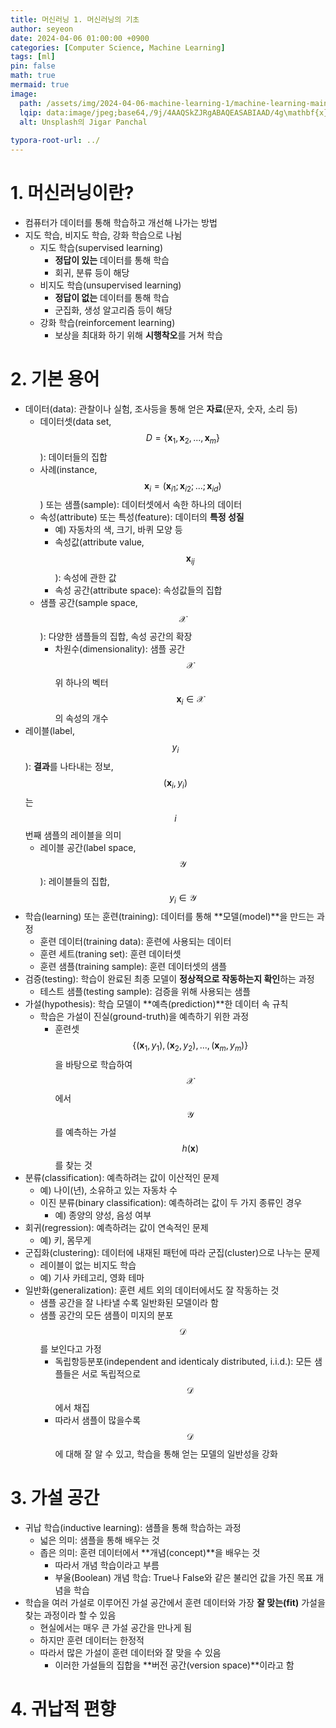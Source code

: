 ```yaml
---
title: 머신러닝 1. 머신러닝의 기초
author: seyeon
date: 2024-04-06 01:00:00 +0900
categories: [Computer Science, Machine Learning]
tags: [ml]
pin: false
math: true
mermaid: true
image:
  path: /assets/img/2024-04-06-machine-learning-1/machine-learning-main.jpg
  lqip: data:image/jpeg;base64,/9j/4AAQSkZJRgABAQEASABIAAD/4g\mathbf{x}YSUNDX1BST0ZJTEUAAQEAAA\mathbf{x}ITGlubwIQAABtbnRyUkdCIFhZWiAHzgACAAkABgA\mathbf{x}AABhY3NwTVNGVAAAAABJRUMgc1JHQgAAAAAAAAAAAAAAAAAA9tYAAQAAAADTLUhQICAAAAAAAAAAAAAAAAAAAAAAAAAAAAAAAAAAAAAAAAAAAAAAAAAAAAAAAAAAAAAAABFjcHJ0AAABUAAAADNkZXNjAAABhAAAAG\mathbf{x}3dHB0AAAB8AAAABRia3B0AAACBAAAABRyWFlaAAACGAAAABRnWFlaAAACLAAAABRiWFlaAAACQAAAABRkbW5kAAACVAAAAHBkbWRkAAAC\mathbf{x}AAAAIh2dWVkAAADTAAAAIZ2aWV3AAAD1AAAACRsdW1pAAAD+AAAABRtZWFzAAAEDAAAACR0ZWNoAAAEMAAAAA\mathbf{x}yVFJDAAAEPAAACA\mathbf{x}nVFJDAAAEPAAACA\mathbf{x}iVFJDAAAEPAAACA\mathbf{x}0ZXh0AAAAAENvcHlyaWdodCAoYykgMTk5OCBIZXdsZXR0LVBhY2thcmQgQ29tcGFueQAAZGVzYwAAAAAAAAASc1JHQiBJRUM2MTk2Ni0yLjEAAAAAAAAAAAAAABJzUkdCIElFQzY\mathbf{x}OTY2LTIuMQAAAAAAAAAAAAAAAAAAAAAAAAAAAAAAAAAAAAAAAAAAAAAAAAAAAAAAAAAAAAAAAAAAWFlaIAAAAAAAAPNRAAEAAAABFs\mathbf{x}YWVogAAAAAAAAAAAAAAAAAAAAAFhZWiAAAAAAAABvogAAOPUAAAOQWFlaIAAAAAAAAGKZAAC3hQAAGNpYWVogAAAAAAAAJKAAAA+EAAC2z2Rlc2MAAAAAAAAAFklFQyBodHRwOi8vd3d3LmllYy5jaAAAAAAAAAAAAAAAFklFQyBodHRwOi8vd3d3LmllYy5jaAAAAAAAAAAAAAAAAAAAAAAAAAAAAAAAAAAAAAAAAAAAAAAAAAAAAAAAAAAAAABkZXNjAAAAAAAAAC5JRUMgNjE5NjYtMi4\mathbf{x}IERlZmF1bHQgUkdCIGNvbG91ciBzcGFjZSAtIHNSR0IAAAAAAAAAAAAAAC5JRUMgNjE5NjYtMi4\mathbf{x}IERlZmF1bHQgUkdCIGNvbG91ciBzcGFjZSAtIHNSR0IAAAAAAAAAAAAAAAAAAAAAAAAAAAAAZGVzYwAAAAAAAAAsUmVmZXJlbmNlIFZpZXdpbmcgQ29uZGl0aW9uIGluIElFQzY\mathbf{x}OTY2LTIuMQAAAAAAAAAAAAAALFJlZmVyZW5jZSBWaWV3aW5nIENvbmRpdGlvbiBpbiBJRUM2MTk2Ni0yLjEAAAAAAAAAAAAAAAAAAAAAAAAAAAAAAAAAAHZpZXcAAAAAABOk/gAUXy4AEM8UAAPtzAAEEwsAA1yeAAAAAVhZWiAAAAAAAEwJVgBQAAAAV\mathbf{x}/nbWVhcwAAAAAAAAABAAAAAAAAAAAAAAAAAAAAAAAAAo8AAAACc2lnIAAAAABDUlQgY3VydgAAAAAAAAQAAAAABQAKAA8AFAAZAB4AIwAoAC0AMgA3ADsAQABFAEoATwBUAFkAXgBjAGgAbQByAHcAfACBAIYAiwCQAJUAmgCfAKQAqQCuALIAtwC8AMEA\mathbf{x}gDLANAA1QDbAOAA5QDrAPAA9gD7AQEBBwENARMBGQEfASUBKwEyATgBPgFFAUwBUgFZAWABZwFuAXUBfAGDAYsBkgGaAaEBqQG\mathbf{x}AbkBwQHJAdEB2QHhAekB8gH6AgMCDAIUAh0CJgIvAjgCQQJLAlQCXQJnAnECegKEAo4CmAKiAqwCtgLBAssC1QLgAusC9QMAAwsDFgMhAy0DOANDA08DWgNmA3IDfgOKA5YDogOuA7oD\mathbf{x}wPTA+AD7AP5BAYEEwQgBC0EOwRIBFUEYwR\mathbf{x}BH4EjASaBKgEtgTEBNME4QTwBP4FDQUcBSsFOgVJBVgFZwV3BYYFlgWmBbUF\mathbf{x}QXVBeUF9gYGBhYGJwY3BkgGWQZqBnsGjAadBq8GwAbRBuMG9QcHB\mathbf{x}kHKwc9B08HYQd0B4YHmQesB78H0gflB/gICwgfCDIIRghaCG4IggiWCKoIvgjSCOcI+wkQCSUJOglPCWQJeQmPCaQJugnPCeUJ+woRCicKPQpUCmoKgQqYCq4K\mathbf{x}QrcCvMLCwsiCzkLUQtpC4ALmAuwC8gL4Qv5DBIMKg\mathbf{x}DDFwMdQyODKcMwAzZDPMNDQ0mDUANWg10DY4NqQ3DDd4N+A4TDi4OSQ5kDn8Omw62DtIO7g8JDyUPQQ9eD3oPlg+zD88P7BAJECYQQ\mathbf{x}BhEH4Qm\mathbf{x}C5ENcQ9RETETERT\mathbf{x}FtEYwRqhHJEegSB\mathbf{x}ImEkUSZBKEEqMSw\mathbf{x}LjEwMTI\mathbf{x}NDE2MTg\mathbf{x}OkE8UT5RQGFCcUSRRqFIsUrRTOFPAVEhU0FVYVeBWbFb0V4BYDFiYWSRZsFo8WshbWFvoXHRdBF2UXiReuF9IX9\mathbf{x}gbGEAYZRiKGK8Y1Rj6GSAZRRlrGZEZt\mathbf{x}ndGgQaKhpRGncanhrFGuwbFBs7G2MbihuyG9ocAhwqHFIce\mathbf{x}yjHMwc9R0eHUcdcB2ZHcMd7B4WHkAeah6UHr4e6R8THz4faR+UH78f6iAVIEEgbCCYIMQg8CEcIUghdSGhIc4h+yInIlUigiKvIt0jCiM4I2YjlCPCI/AkHyRNJHwkqyTaJQklOCVoJZcl\mathbf{x}yX3JicmVyaHJrcm6CcYJ0kneierJ9woDSg/KHEooijUKQYpOClrKZ0p0CoCKjUqaCqbKs8rAis2K2krnSvRLAUsOS\mathbf{x}uLKIs1y0MLUEtdi2rLeEuFi5MLoIuty7uLyQvWi+RL8cv/jA1MGwwpDDbMRI\mathbf{x}SjGCMbo\mathbf{x}8jIqMmMymzLUMw0zRjN/M7gz8TQrNGU0njTYNRM1TTWHNcI1/TY3NnI2rjbpNyQ3YDecN9c4FDhQOIw4yDkFOUI5fzm8Ofk6Njp0OrI67zstO2s7qjvoPCc8ZTykPOM9Ij1hPaE94D4gPmA+oD7gPyE/YT+iP+JAI0BkQKZA50EpQWpBrEHuQjBCckK1QvdDOkN9Q8BEA0RHRIpEzkUSRVVFmkXeRiJGZ0arRvBHNUd7R8BIBUhLSJFI10kdSWNJqUnwSjdKfUrESw\mathbf{x}LU0uaS+JMKk\mathbf{x}yTLpNAk1KTZNN3E4lTm5Ot08AT0lPk0/dUCdQcVC7UQZRUFGbUeZSMVJ8UsdTE1NfU6pT9lRCVI9U21UoVXVVwlYPVl\mathbf{x}WqVb3V0RXklfgWC9YfVjLWRpZaVm4WgdaVlqmWvVbRVuVW+VcNVyGXNZdJ114XcleGl5sXr1fD19hX7NgBWBXYKpg/GFPYaJh9WJJYp\mathbf{x}i8GNDY5dj62RAZJRk6WU9ZZJl52Y9ZpJm6Gc9Z5Nn6Wg/aJZo7GlDaZpp8WpIap9q92tPa6dr/2\mathbf{x}XbK9tCG1gbbluEm5rbsRvHm94b9FwK3CGcOB\mathbf{x}OnGVcfByS3KmcwFzXXO4dBR0cHTMdSh1hXXhdj52m3b4d1Z3s3gReG54zHkqeYl553pGeqV7BHtje8J8IXyBfOF9QX2hfgF+Yn7CfyN/hH/lgEeAqIEKgWuBzYIwgpKC9INXg7qEHYSAhOOFR4Wrhg6GcobXhzuHn4gEiGmIzokziZmJ/opkisqLMIuWi/yMY4zKjTGNmI3/jmaOzo82j56QBpBukNaRP5GokhGSepLjk02TtpQglIqU9JVflcmWNJaflwqXdZfgmEyYuJkkmZCZ/JpomtWbQpuvnByciZz3nWSd0p5Anq6fHZ+Ln/qgaaDYoUehtqImopajBqN2o+akVqTHpTilqaYapoum/adup+CoUqjEqTepqaocqo+rAqt1q+msXKzQrUStuK4trqGvFq+LsACwdbDqsWC\mathbf{x}1rJLssKzOLOutCW0nLUTtYq2AbZ5tvC3aLfguFm40blKucK6O7q1uy67p7whvJu9Fb2Pvgq+hL7/v3q/9cBwwOzBZ8Hjwl/C28NYw9TEUcTO\mathbf{x}UvFyMZG\mathbf{x}sPHQce/yD3IvMk6ybnKOMq3yzbLtsw1zLXNNc21zjbOts83z7jQOdC60TzRvtI/0sHTRNPG1EnUy9VO1dHWVdbY11zX4Nhk2OjZbNn\mathbf{x}2nba+9uA3AXcit0Q3ZbeHN6i3ynfr+A24L3hROHM4lPi2+Nj4+vkc+T85YTmDeaW5\mathbf{x}/nqegy6LzpRunQ6lvq5etw6/vshu0R7ZzuKO6070DvzPBY8OX\mathbf{x}cvH/8ozzGfOn9DT0wvVQ9d72bfb794r4Gfio+Tj5\mathbf{x}/pX+uf7d/wH/Jj9Kf26/kv+3P9t////2wBDAAQCAwMDAgQDAwMEBAQEBQkGBQUFBQsICAYJDQsNDQ0LDAwOEBQRDg8TDwwMEhgSE\mathbf{x}UWF\mathbf{x}cXDhEZG\mathbf{x}kWGhQWF\mathbf{x}b/2wBDAQQEBAUFBQoGBgoWDwwPFhYWFhYWFhYWFhYWFhYWFhYWFhYWFhYWFhYWFhYWFhYWFhYWFhYWFhYWFhYWFhYWFhb/wAARCAAJABADASIAAhEBA\mathbf{x}EB/8QAFgABAQEAAAAAAAAAAAAAAAAABQYH/8QAJBAAAQQBAwMFAAAAAAAAAAAAAQIDBBEFABM\mathbf{x}ITZyIkF\mathbf{x}srP/\mathbf{x}AAVAQEBAAAAAAAAAAAAAAAAAAAFBv/EAB4RAAIBBAMBAAAAAAAAAAAAAAECEQADMXEEUZG\mathbf{x}/9oADAMBAAIRA\mathbf{x}EAPwDH8KqUlE3HzGVznFgPspZaIauiLSSpJSr29B6gcHnT8OXuwY0prFyW36RvMyoDiSRVABaei\mathbf{x}5AGuLOo7O97\mathbf{x}vFz66UwPb835R+g0hwkLPcU\mathbf{x}GuhI1mrS+\mathbf{x}tBQCfY+Zr//Z
  alt: Unsplash의 Jigar Panchal
  
typora-root-url: ../
---
```


# 1. 머신러닝이란?

- 컴퓨터가 데이터를 통해 학습하고 개선해 나가는 방법
- 지도 학습, 비지도 학습, 강화 학습으로 나뉨
  - 지도 학습(supervised learning)
    - **정답이 있는** 데이터를 통해 학습
    - 회귀, 분류 등이 해당
  - 비지도 학습(unsupervised learning)
    - **정답이 없는** 데이터를 통해 학습
    - 군집화, 생성 알고리즘 등이 해당
  - 강화 학습(reinforcement learning)
    - 보상을 최대화 하기 위해 **시행착오**를 거쳐 학습

# 2. 기본 용어

- 데이터(data): 관찰이나 실험, 조사등을 통해 얻은 **자료**(문자, 숫자, 소리 등)
  - 데이터셋(data set, $$D = \{\mathbf{x}_1, \mathbf{x}_2, ..., \mathbf{x}_m\}$$): 데이터들의 집합
  - 사례(instance, $$\mathbf{x}_i = (\mathbf{x}_{i1}; \mathbf{x}_{i2}; ...; \mathbf{x}_{id})$$) 또는 샘플(sample): 데이터셋에서 속한 하나의 데이터
  - 속성(attribute) 또는 특성(feature): 데이터의 **특정 성질**
    - 예) 자동차의 색, 크기, 바퀴 모양 등
    - 속성값(attribute value, $$\mathbf{x}_{ij}$$): 속성에 관한 값
    - 속성 공간(attribute space): 속성값들의 집합
  - 샘플 공간(sample space, $$\mathcal{X}$$): 다양한 샘플들의 집합, 속성 공간의 확장
    - 차원수(dimensionality): 샘플 공간 $$\mathcal{X}$$위 하나의 벡터 $$\mathbf{x}_i \in \mathcal{X}$$의 속성의 개수
- 레이블(label, $$y_i$$): **결과**를 나타내는 정보, $$(\mathbf{x}_i, y_i)$$는 $$i$$번째 샘플의 레이블을 의미
  - 레이블 공간(label space, $$\mathcal{Y}$$): 레이블들의 집합, $$y_i \in \mathcal{Y}$$
- 학습(learning) 또는 훈련(training): 데이터를 통해 **모델(model)**을 만드는 과정
  - 훈련 데이터(training data): 훈련에 사용되는 데이터
  - 훈련 세트(traning set): 훈련 데이터셋
  - 훈련 샘플(training sample): 훈련 데이터셋의 샘플
- 검증(testing): 학습이 완료된 최종 모델이 **정상적으로 작동하는지 확인**하는 과정
  - 테스트 샘플(testing sample): 검증을 위해 사용되는 샘플
- 가설(hypothesis): 학습 모델이 **예측(prediction)**한 데이터 속 규칙
  - 학습은 가설이 진실(ground-truth)을 예측하기 위한 과정
    - 훈련셋 $$\{(\mathbf{x}_1, y_1), (\mathbf{x}_2, y_2), ..., (\mathbf{x}_m, y_m)\}$$을 바탕으로 학습하여 $$\mathcal{X}$$에서 $$\mathcal{Y}$$를 예측하는 가설 $$h(\mathbf{x})$$를 찾는 것
- 분류(classification): 예측하려는 값이 이산적인 문제
  - 예) 나이(년), 소유하고 있는 자동차 수
  - 이진 분류(binary classification): 예측하려는 값이 두 가지 종류인 경우
    - 예) 종양의 양성, 음성 여부
- 회귀(regression): 예측하려는 값이 연속적인 문제
  - 예) 키, 몸무게
- 군집화(clustering): 데이터에 내재된 패턴에 따라 군집(cluster)으로 나누는 문제
  - 레이블이 없는 비지도 학습
  - 예) 기사 카테고리, 영화 테마
- 일반화(generalization): 훈련 세트 외의 데이터에서도 잘 작동하는 것
  - 샘플 공간을 잘 나타낼 수록 일반화된 모델이라 함
  - 샘플 공간의 모든 샘플이 미지의 분포 $$\mathcal{D}$$를 보인다고 가정
    - 독립항등분포(independent and identicaly distributed, i.i.d.): 모든 샘플들은 서로 독립적으로 $$\mathcal{D}$$에서 채집
    - 따라서 샘플이 많을수록 $$\mathcal{D}$$에 대해 잘 알 수 있고, 학습을 통해 얻는 모델의 일반성을 강화

# 3. 가설 공간

- 귀납 학습(inductive learning): 샘플을 통해 학습하는 과정
  - 넓은 의미: 샘플을 통해 배우는 것
  - 좁은 의미: 훈련 데이터에서 **개념(concept)**을 배우는 것
    - 따라서 개념 학습이라고 부름
    - 부울(Boolean) 개념 학습: True나 False와 같은 불리언 값을 가진 목표 개념을 학습
- 학습을 여러 가설로 이루어진 가설 공간에서 훈련 데이터와 가장 **잘 맞는(fit)** 가설을 찾는 과정이라 할 수 있음
  - 현실에서는 매우 큰 가설 공간을 만나게 됨
  - 하지만 훈련 데이터는 한정적
  - 따라서 많은 가설이 훈련 데이터와 잘 맞을 수 있음
    - 이러한 가설들의 집합을 **버전 공간(version space)**이라고 함

# 4. 귀납적 편향


